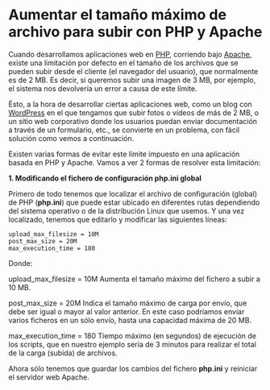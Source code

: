 # Aumentar el tamaño máximo de archivo para subir con PHP y Apache   

Cuando desarrollamos aplicaciones web en [PHP](http://vitaminaweb.com/tema/php/), corriendo bajo [Apache](http://vitaminaweb.com/tema/apache/), existe una limitación por defecto en el tamaño de los archivos que se  pueden subir desde el cliente (el navegador del usuario), que  normalmente es de 2 MB. Es decir, si queremos subir una imagen de 3 MB,  por ejemplo, el sistema nos devolvería un error a causa de este límite.

Ésto, a la hora de desarrollar ciertas aplicaciones web, como un blog con [WordPress](http://vitaminaweb.com/tema/wordpress/) en el que tengamos que subir fotos o vídeos de más de 2 MB, o un sitio  web corporativo donde los usuarios puedan enviar documentación a través  de un formulario, etc., se convierte en un problema, con fácil solución  como vemos a continuación.

Existen varias formas de evitar este  límite impuesto en una aplicación basada en PHP y Apache. Vamos a ver 2  formas de resolver esta limitación:

**1. Modificando el fichero de configuración php.ini global**

Primero de todo tenemos que localizar el archivo de configuración (global) de PHP (**php.ini**) que puede estar ubicado en diferentes rutas dependiendo del sistema  operativo o de la distribución Linux que usemos. Y una vez localizado,  tenemos que editarlo y modificar las siguientes líneas:

```
upload_max_filesize = 10M
post_max_size = 20M
max_execution_time = 180
```

Donde:

upload_max_filesize = 10M
 Aumenta el tamaño máximo del fichero a subir a 10 MB.

post_max_size = 20M
 Indica el tamaño máximo de carga por envío, que debe ser igual o mayor  al valor anterior. En este caso podríamos enviar varios ficheros en un  sólo envío, hasta una capacidad máxima de 20 MB.

max_execution_time = 180
 Tiempo máximo (en segundos) de ejecución de los scripts, que en nuestro  ejemplo sería de 3 minutos para realizar el total de la carga (subida)  de archivos.

Ahora sólo tenemos que guardar los cambios del fichero **php.ini** y reiniciar el servidor web Apache.